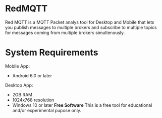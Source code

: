 # RedMQTT
Red MQTT is a MQTT Packet analys tool for Desktop and Mobile that lets you publish messages to multiple brokers and subscribe to multiple topics for messages coming from multiple brokers simultenously. 
# System Requirements
Mobile App:
-  Android 6.0 or later 

Desktop App:
- 2GB RAM
- 1024x768 resolution
- Windows 10 or later
**Free Software**
This is a free tool for educational and/or experimental pupose only.
